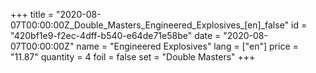 +++
title = "2020-08-07T00:00:00Z_Double_Masters_Engineered_Explosives_[en]_false"
id = "420bf1e9-f2ec-4dff-b540-e64de71e58be"
date = "2020-08-07T00:00:00Z"
name = "Engineered Explosives"
lang = ["en"]
price = "11.87"
quantity = 4
foil = false
set = "Double Masters"
+++

